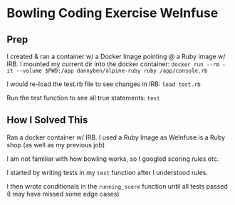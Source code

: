 # Bowling Coding Exercise WeInfuse

## Prep
I created & ran a container w/ a Docker Image pointing @ a Ruby image w/ IRB. I mounted my current dir into the docker container: `docker run --rm -it --volume $PWD:/app dannyben/alpine-ruby ruby /app/console.rb`

I would re-load the test.rb file to see changes in IRB: `load test.rb`

Run the test function to see all true statements: `test`

## How I Solved This

Ran a docker container w/ IRB. I used a Ruby Image as WeInfuse is a Ruby shop (as well as my previous job)

I am not familiar with how bowling works, so I googled scoring rules etc.

I started by writing tests in my `test` function after I understood rules. 

I then wrote conditionals in the `running_score` function until all tests passed (I may have missed some edge cases)